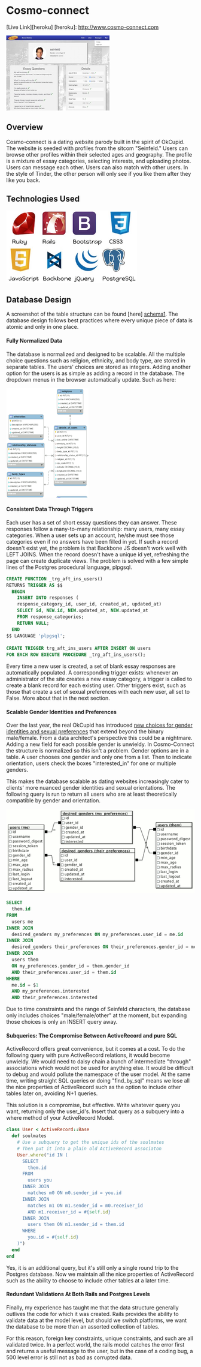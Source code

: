 # Cosmo-connect

[Live Link][heroku]
[heroku]: http://www.cosmo-connect.com

[profile_jerry]: https://github.com/zelaznik/cosmo_connect/blob/master/_readme/jerry_profile.jpg
![Thumbnail Preview Of Jerry Seinfeld's Profile][profile_jerry]


## Overview
Cosmo-connect is a dating website parody built in the spirit of OkCupid.  The website is seeded with profiles from the sitcom "Seinfeld."  Users can browse other profiles within their selected ages and geography.  The profile is a mixture of essay categories, selecting interests, and uploading photos.  Users can message each other.  Users can also match with other users.  In the style of Tinder, the other person will only see if you like them after they like you back.

## Technologies Used
[technologies]: https://github.com/zelaznik/cosmo_connect/blob/master/_readme/technologies.jpg
![Ruby Rails Bootstrap CSS3 Javascript Backbone jQuery PostgreSQL][technologies]

##  Database Design
A screenshot of the table structure can be found [here] [schema1].  The database design follows best practices where every unique piece of data is atomic and only in one place.

[schema1]: ./_readme/cosmo_schema.gif

#### Fully Normalized Data

The database is normalized and designed to be scalable.  All the multiple choice questions such as religion, ethnicity, and body type, are stored in separate tables.  The users' choices are stored as integers.  Adding another option for the users is as simple as adding a record in the database.  The dropdown menus in the browser automatically update.  Such as here:

[start_game]: https://raw.githubusercontent.com/zelaznik/cosmo_connect/master/_readme/drop_down_tables.gif
![Tables For Dropdown Menus][start_game]

#### Consistent Data Through Triggers

Each user has a set of short essay questions they can answer.  These responses follow a many-to-many relationship: many users, many essay categories.  When a user sets up an account, he/she must see those categories even if no answers have been filled in yet.  If such a record doesn't exist yet, the problem is that Backbone JS doesn't work well with LEFT JOINS.  When the record doesn't have a unique id yet, refreshing the page can create duplicate views.  The problem is solved with a few simple lines of the Postgres procedural language, plpgsql.

```sql
CREATE FUNCTION _trg_aft_ins_users()
RETURNS TRIGGER AS $$
  BEGIN
    INSERT INTO responses (
    response_category_id, user_id, created_at, updated_at)
    SELECT id, NEW.id, NEW.updated_at, NEW.updated_at
    FROM response_categories;
    RETURN NULL;
  END
$$ LANGUAGE 'plpgsql';

CREATE TRIGGER trg_aft_ins_users AFTER INSERT ON users
FOR EACH ROW EXECUTE PROCEDURE _trg_aft_ins_users();
```

Every time a new user is created, a set of blank essay responses are automatically populated.  A corresponding trigger exists: whenever an administrator of the site creates a new essay category, a trigger is called to create a blank record for each existing user.  Other triggers exist, such as those that create a set of sexual preferences with each new user, all set to False.  More about that in the next section.

#### Scalable Gender Identities and Preferences
Over the last year, the real OkCupid has introduced [new choices for gender identities and sexual preferences](http://www.huffingtonpost.com/2014/11/17/okcupid-new-gender-options_n_6172434.html) that extend beyond the binary male/female.  From a data architect's perspective this could be a nightmare.  Adding a new field for each possible gender is unwieldy.  In Cosmo-Connect the structure is normalized so this isn't a problem.  Gender options are in a table.  A user chooses one gender and only one from a list.  Then to indicate orientation, users check the boxes "interested_in" for one or multiple genders.

This makes the database scalable as dating websites increasingly cater to clients' more nuanced gender identities and sexual orientations.  The following query is run to return all users who are at least theoretically compatible by gender and orientation.

[matches_by_orientation_query]: https://raw.githubusercontent.com/zelaznik/cosmo_connect/master/_readme/matches_by_orientation_query.gif
![Matches By Orientation Visual Query][matches_by_orientation_query]

```sql
SELECT
  them.id
FROM
  users me
INNER JOIN
  desired_genders my_preferences ON my_preferences.user_id = me.id
INNER JOIN
  desired_genders their_preferences ON their_preferences.gender_id = me.gender_id
INNER JOIN
  users them
  ON my_preferences.gender_id = them.gender_id
  AND their_preferences.user_id = them.id
WHERE
  me.id = $1
  AND my_preferences.interested
  AND their_preferences.interested
```

Due to time constraints and the range of Seinfeld characters, the database only includes choices "male/female/other" at the moment, but expanding those choices is only an INSERT query away.

#### Subqueries: The Compromise Between ActiveRecord and pure SQL
ActiveRecord offers great convenience, but it comes at a cost.  To do the following query with pure ActiveRecord relations, it would become unwieldy.  We would need to daisy chain a bunch of intermediate "through" associations which would not be used for anything else.  It would be difficult to debug and would pollute the namespace of the user model.  At the same time, writing straight SQL queries or doing "find_by_sql" means we lose all the nice properties of ActiveRecord such as the option to include other tables later on, avoiding N+1 queries.

This solution is a compromise, but effective.  Write whatever query you want, returning only the user_id's.  Insert that query as a subquery into a where method of your ActiveRecord Model.

```ruby
class User < ActiveRecord::Base
  def soulmates
    # Use a subquery to get the unique ids of the soulmates
    # Then put it into a plain old ActiveRecord associaton
    User.where("id IN (
      SELECT
        them.id
      FROM
        users you
      INNER JOIN
        matches m0 ON m0.sender_id = you.id
      INNER JOIN
        matches m1 ON m1.sender_id = m0.receiver_id
        AND m1.receiver_id = #{self.id}
      INNER JOIN
        users them ON m1.sender_id = them.id
      WHERE
        you.id = #{self.id}
    )")
  end
end
```

Yes, it is an additional query, but it's still only a single round trip to the Postgres database.  Now we maintain all the nice properties of ActiveRecord such as the ability to choose to include other tables at a later time.

#### Redundant Validations At Both Rails and Postgres Levels

Finally, my experience has taught me that the data structure generally outlives the code for which it was created.  Rails provides the ability to validate data at the model level, but should we switch platforms, we want the database to be more than an assorted collection of tables.

For this reason, foreign key constraints, unique constraints, and such are all validated twice.  In a perfect world, the rails model catches the error first and returns a useful message to the user, but in the case of a coding bug, a 500 level error is still not as bad as corrupted data.
